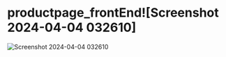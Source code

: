 # productpage_frontEnd![Screenshot 2024-04-04 032610]
![Screenshot 2024-04-04 032610](https://github.com/Nargis4/productpage_frontEnd/assets/147493948/75b9400b-7c94-42f1-a2ef-0245b8e6d664)
